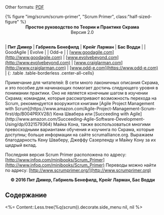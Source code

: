 Other formats: [PDF](http://scrumprimer.org/scrumprimer20_small.pdf)

<div>
  {% figure "img/scrum/scrum-primer", "Scrum Primer", class:"half-sized-figure" %}
</div>

<center><b>Простое руководство по Теории и Практике Скрама</b></center>
<center>Версия 2.0</center>
<br/>

| **Пит Димер**    | **Габриель Бенефилд**  | **Крейг Ларман**    | **Бас Водди** |
| GoodAgile          | Evolve                   |                     | Odd-e |
| [www.goodagile.com](http://www.goodagile.com)  | [www.evolvebeyond.com](http://www.evolvebeyond.com)     | [www.craiglarman.com](http://www.craiglarman.com) | [www.odd-e.com](https://www.odd-e.com) |
{: .table .table-borderless .center-all-cells}

<p/>
Примечание для читателей: В сети много лаконичных описания Скрама, и это пособие для начинающих помогает достичь следующего уровня в понимании практики. Оно не является конечным шагом в изучении Скрама; командам, которые рассматривают возможность перехода на Scrum, рекомендуется вооружится книгами [Agile Project Management with Scrum](https://www.amazon.com/Agile-Project-Management-Scrum-first/dp/B004PRXV28/) Кена Швабера или [Succeeding with Agile](http://www.amazon.com/Succeeding-Agile-Software-Development-Using/dp/0321579364) Майка Кона, также воспользоваться многими превосходными вариантами обучения и коучинга по Скрама, которые доступны; больше информации на сайте scrumalliance.org. Выражаем благодарность Кену Шваберу, Джеффу Сазерленду и Майку Кону за их щедрый вклад.

Последняя версия Scrum Primer расположена по адресу: [http://www.infoq.com/minibooks/Scrum_Primer](http://www.infoq.com/minibooks/Scrum_Primer) Переводы можно найти по адресу: [http://www.scrumprimer.org/](http://www.scrumprimer.org)

<center><b> © 2016 Пит Димер, Габриель Бенефилд, Крейг Ларман, Бас Водди</b></center>

## Содержание

<%= Content::Less.tree(%q(scrum)).decorate.side_menu nil, nil %>